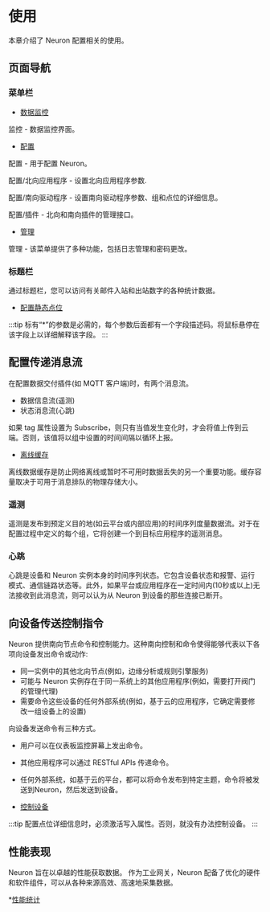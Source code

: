 # 使用

本章介绍了 Neuron 配置相关的使用。

## 页面导航

### 菜单栏

* [数据监控](./monitoring.md)

监控 - 数据监控界面。

* [配置](../configuration/configuration.md)

配置 - 用于配置 Neuron。

配置/北向应用程序 - 设置北向应用程序参数.

配置/南向驱动程序 - 设置南向驱动程序参数、组和点位的详细信息。

配置/插件 - 北向和南向插件的管理接口。

* [管理](./admin/admin.md)

管理 - 该菜单提供了多种功能，包括日志管理和密码更改。

### 标题栏

通过标题栏，您可以访问有关邮件入站和出站数字的各种统计数据。

* [配置静态点位](./dashboard/data-statistics.md)

:::tip
标有“*”的参数是必需的，每个参数后面都有一个字段描述码。将鼠标悬停在该字段上以详细解释该字段。
:::

## 配置传递消息流

在配置数据交付插件(如 MQTT 客户端)时，有两个消息流。

* 数据信息流(遥测)
* 状态消息流(心跳)

如果 tag 属性设置为 Subscribe，则只有当值发生变化时，才会将值上传到云端。否则，该值将以组中设置的时间间隔以循环上报。


* [离线缓存](./offline-data-cache.md)

离线数据缓存是防止网络离线或暂时不可用时数据丢失的另一个重要功能。缓存容量取决于可用于消息排队的物理存储大小。

### 遥测

遥测是发布到预定义目的地(如云平台或内部应用)的时间序列度量数据流。对于在配置过程中定义的每个组，它将创建一个到目标应用程序的遥测消息。

### 心跳

心跳是设备和 Neuron 实例本身的时间序列状态。它包含设备状态和报警、运行模式、通信链路状态等。此外，如果平台或应用程序在一定时间内(10秒或以上)无法接收到此消息流，则可以认为从 Neuron 到设备的那些连接已断开。

## 向设备传送控制指令

Neuron 提供南向节点命令和控制能力。这种南向控制和命令使得能够代表以下各项向设备发出命令或动作:

* 同一实例中的其他北向节点(例如，边缘分析或规则引擎服务)
* 可能与 Neuron 实例存在于同一系统上的其他应用程序(例如，需要打开阀门的管理代理)
* 需要命令这些设备的任何外部系统(例如，基于云的应用程序，它确定需要修改一组设备上的设置)

向设备发送命令有三种方式。
* 用户可以在仪表板监控屏幕上发出命令。
* 其他应用程序可以通过 RESTful APIs 传递命令。
* 任何外部系统，如基于云的平台，都可以将命令发布到特定主题，命令将被发送到Neuron，然后发送到设备。

* [控制设备](./device-control.md)

:::tip
配置点位详细信息时，必须激活写入属性。否则，就没有办法控制设备。
:::

## 性能表现

Neuron 旨在以卓越的性能获取数据。 作为工业网关，Neuron 配备了优化的硬件和软件组件，可以从各种来源高效、高速地采集数据。

*[性能统计](./performance/performance.md)